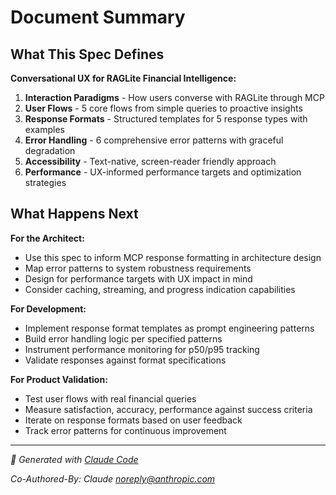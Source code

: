 # Document Summary

## What This Spec Defines

**Conversational UX for RAGLite Financial Intelligence:**

1. **Interaction Paradigms** - How users converse with RAGLite through MCP
2. **User Flows** - 5 core flows from simple queries to proactive insights
3. **Response Formats** - Structured templates for 5 response types with examples
4. **Error Handling** - 6 comprehensive error patterns with graceful degradation
5. **Accessibility** - Text-native, screen-reader friendly approach
6. **Performance** - UX-informed performance targets and optimization strategies

## What Happens Next

**For the Architect:**
- Use this spec to inform MCP response formatting in architecture design
- Map error patterns to system robustness requirements
- Design for performance targets with UX impact in mind
- Consider caching, streaming, and progress indication capabilities

**For Development:**
- Implement response format templates as prompt engineering patterns
- Build error handling logic per specified patterns
- Instrument performance monitoring for p50/p95 tracking
- Validate responses against format specifications

**For Product Validation:**
- Test user flows with real financial queries
- Measure satisfaction, accuracy, performance against success criteria
- Iterate on response formats based on user feedback
- Track error patterns for continuous improvement

---

*🤖 Generated with [Claude Code](https://claude.com/claude-code)*

*Co-Authored-By: Claude <noreply@anthropic.com>*
